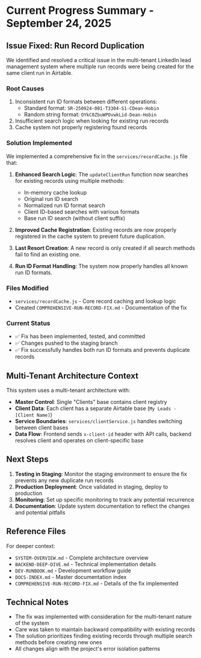 # Current Progress Summary - September 24, 2025

## Issue Fixed: Run Record Duplication

We identified and resolved a critical issue in the multi-tenant LinkedIn lead management system where multiple run records were being created for the same client run in Airtable.

### Root Causes
1. Inconsistent run ID formats between different operations:
   - Standard format: `SR-250924-001-T3304-S1-CDean-Hobin`
   - Random string format: `OYkC0ZbuWPOvwkLid-Dean-Hobin`
2. Insufficient search logic when looking for existing run records
3. Cache system not properly registering found records

### Solution Implemented
We implemented a comprehensive fix in the `services/recordCache.js` file that:

1. **Enhanced Search Logic**: The `updateClientRun` function now searches for existing records using multiple methods:
   - In-memory cache lookup
   - Original run ID search
   - Normalized run ID format search
   - Client ID-based searches with various formats
   - Base run ID search (without client suffix)

2. **Improved Cache Registration**: Existing records are now properly registered in the cache system to prevent future duplication.

3. **Last Resort Creation**: A new record is only created if all search methods fail to find an existing one.

4. **Run ID Format Handling**: The system now properly handles all known run ID formats.

### Files Modified
- `services/recordCache.js` - Core record caching and lookup logic
- Created `COMPREHENSIVE-RUN-RECORD-FIX.md` - Documentation of the fix

### Current Status
- ✅ Fix has been implemented, tested, and committed
- ✅ Changes pushed to the staging branch
- ✅ Fix successfully handles both run ID formats and prevents duplicate records

## Multi-Tenant Architecture Context

This system uses a multi-tenant architecture with:
- **Master Control**: Single "Clients" base contains client registry
- **Client Data**: Each client has a separate Airtable base (`My Leads - [Client Name]`)
- **Service Boundaries**: `services/clientService.js` handles switching between client bases
- **Data Flow**: Frontend sends `x-client-id` header with API calls, backend resolves client and operates on client-specific base

## Next Steps

1. **Testing in Staging**: Monitor the staging environment to ensure the fix prevents any new duplicate run records
2. **Production Deployment**: Once validated in staging, deploy to production
3. **Monitoring**: Set up specific monitoring to track any potential recurrence
4. **Documentation**: Update system documentation to reflect the changes and potential pitfalls

## Reference Files

For deeper context:
- `SYSTEM-OVERVIEW.md` - Complete architecture overview
- `BACKEND-DEEP-DIVE.md` - Technical implementation details
- `DEV-RUNBOOK.md` - Development workflow guide
- `DOCS-INDEX.md` - Master documentation index
- `COMPREHENSIVE-RUN-RECORD-FIX.md` - Details of the fix implemented

## Technical Notes

- The fix was implemented with consideration for the multi-tenant nature of the system
- Care was taken to maintain backward compatibility with existing records
- The solution prioritizes finding existing records through multiple search methods before creating new ones
- All changes align with the project's error isolation patterns